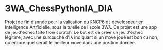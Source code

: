 # 3WA_ChessPythonIA_DIA
Projet de fin d'année pour la validation du RNCP6 de développeur en Intelligence Artificielle, sous la tutelle de l'école 3WA.
Ce projet est une app de jeu d'échec faite from scratch.
Le but est de créer un jeu d'échec légitime, avec une surcouche d'IA indiquant si un move joué est bon ou non, ou encore quel serait le meilleur move dans une position donnée.
